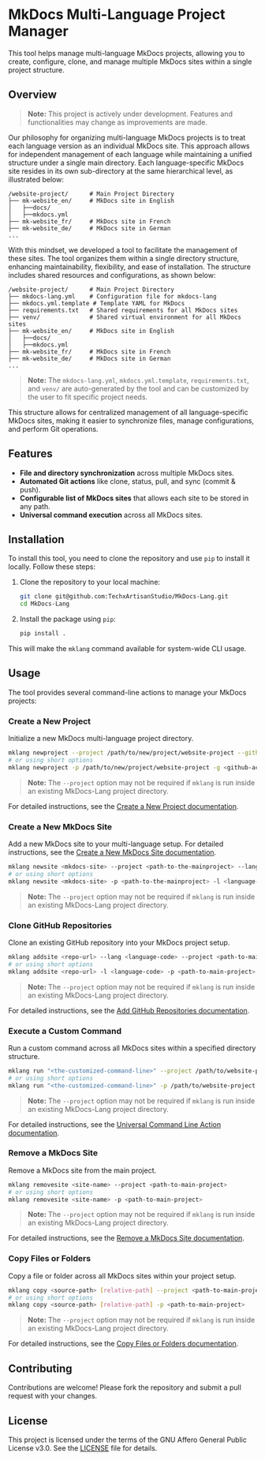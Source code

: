 # MkDocs Multi-Language Project Manager

This tool helps manage multi-language MkDocs projects, allowing you to create, configure, clone, and manage multiple MkDocs sites within a single project structure.

## Overview

> **Note:** This project is actively under development. Features and functionalities may change as improvements are made.

Our philosophy for organizing multi-language MkDocs projects is to treat each language version as an individual MkDocs site. This approach allows for independent management of each language while maintaining a unified structure under a single main directory. Each language-specific MkDocs site resides in its own sub-directory at the same hierarchical level, as illustrated below:

```
/website-project/      # Main Project Directory
├── mk-website_en/     # MkDocs site in English
│   ├──docs/
│   ├──mkdocs.yml
├── mk-website_fr/     # MkDocs site in French
├── mk-website_de/     # MkDocs site in German
...
```

With this mindset, we developed a tool to facilitate the management of these sites. The tool organizes them within a single directory structure, enhancing maintainability, flexibility, and ease of installation. The structure includes shared resources and configurations, as shown below:

```
/website-project/      # Main Project Directory
├── mkdocs-lang.yml    # Configuration file for mkdocs-lang
├── mkdocs.yml.template # Template YAML for MkDocs
├── requirements.txt   # Shared requirements for all MkDocs sites
├── venv/              # Shared virtual environment for all MkDocs sites
├── mk-website_en/     # MkDocs site in English
│   ├──docs/
│   ├──mkdocs.yml
├── mk-website_fr/     # MkDocs site in French
├── mk-website_de/     # MkDocs site in German
...
```

> **Note:** The `mkdocs-lang.yml`, `mkdocs.yml.template`, `requirements.txt`, and `venv/` are auto-generated by the tool and can be customized by the user to fit specific project needs.

This structure allows for centralized management of all language-specific MkDocs sites, making it easier to synchronize files, manage configurations, and perform Git operations.

## Features

- **File and directory synchronization** across multiple MkDocs sites.
- **Automated Git actions** like clone, status, pull, and sync (commit & push).
- **Configurable list of MkDocs sites** that allows each site to be stored in any path.
- **Universal command execution** across all MkDocs sites.

## Installation

To install this tool, you need to clone the repository and use `pip` to install it locally. Follow these steps:

1. Clone the repository to your local machine:
   ```bash
   git clone git@github.com:TechxArtisanStudio/MkDocs-Lang.git
   cd MkDocs-Lang
   ```

2. Install the package using `pip`:
   ```bash
   pip install .
   ```

This will make the `mklang` command available for system-wide CLI usage.

## Usage

The tool provides several command-line actions to manage your MkDocs projects:

### Create a New Project

Initialize a new MkDocs multi-language project directory.

```bash
mklang newproject --project /path/to/new/project/website-project --github <github-account>
# or using short options
mklang newproject -p /path/to/new/project/website-project -g <github-account>
```

> **Note:** The `--project` option may not be required if `mklang` is run inside an existing MkDocs-Lang project directory.

For detailed instructions, see the [Create a New Project documentation](docs/newproject.md).

### Create a New MkDocs Site

Add a new MkDocs site to your multi-language setup. For detailed instructions, see the [Create a New MkDocs Site documentation](docs/newsite.md).

```bash
mklang newsite <mkdocs-site> --project <path-to-the-mainproject> --lang <language-code>
# or using short options
mklang newsite <mkdocs-site> -p <path-to-the-mainproject> -l <language-code>
```

> **Note:** The `--project` option may not be required if `mklang` is run inside an existing MkDocs-Lang project directory.

### Clone GitHub Repositories

Clone an existing GitHub repository into your MkDocs project setup.

```bash
mklang addsite <repo-url> --lang <language-code> --project <path-to-main-project>
# or using short options
mklang addsite <repo-url> -l <language-code> -p <path-to-main-project>
```

> **Note:** The `--project` option may not be required if `mklang` is run inside an existing MkDocs-Lang project directory.

For detailed instructions, see the [Add GitHub Repositories documentation](docs/addsite.md).

### Execute a Custom Command

Run a custom command across all MkDocs sites within a specified directory structure.

```bash
mklang run "<the-customized-command-line>" --project /path/to/website-project
# or using short options
mklang run "<the-customized-command-line>" -p /path/to/website-project
```

> **Note:** The `--project` option may not be required if `mklang` is run inside an existing MkDocs-Lang project directory.

For detailed instructions, see the [Universal Command Line Action documentation](docs/run.md).

### Remove a MkDocs Site

Remove a MkDocs site from the main project.

```bash
mklang removesite <site-name> --project <path-to-main-project>
# or using short options
mklang removesite <site-name> -p <path-to-main-project>
```

> **Note:** The `--project` option may not be required if `mklang` is run inside an existing MkDocs-Lang project directory.

For detailed instructions, see the [Remove a MkDocs Site documentation](docs/removesite.md).

### Copy Files or Folders

Copy a file or folder across all MkDocs sites within your project setup.

```bash
mklang copy <source-path> [relative-path] --project <path-to-main-project>
# or using short options
mklang copy <source-path> [relative-path] -p <path-to-main-project>
```

> **Note:** The `--project` option may not be required if `mklang` is run inside an existing MkDocs-Lang project directory.

For detailed instructions, see the [Copy Files or Folders documentation](docs/copy.md).

## Contributing

Contributions are welcome! Please fork the repository and submit a pull request with your changes.

## License

This project is licensed under the terms of the GNU Affero General Public License v3.0. See the [LICENSE](LICENSE) file for details. 
